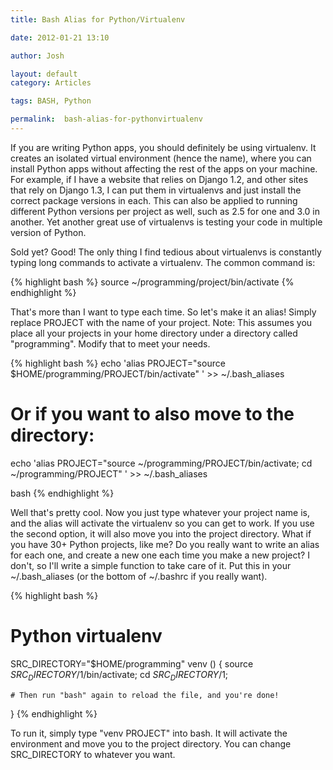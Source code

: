 ```yaml
---
title: Bash Alias for Python/Virtualenv

date: 2012-01-21 13:10

author: Josh

layout: default
category: Articles

tags: BASH, Python

permalink:  bash-alias-for-pythonvirtualenv
---
```

If you are writing Python apps, you should definitely be using
virtualenv. It creates an isolated virtual environment (hence the name),
where you can install Python apps without affecting the rest of the apps
on your machine. For example, if I have a website that relies on Django
1.2, and other sites that rely on Django 1.3, I can put them in
virtualenvs and just install the correct package versions in each. This
can also be applied to running different Python versions per project as
well, such as 2.5 for one and 3.0 in another. Yet another great use of
virtualenvs is testing your code in multiple version of Python.

Sold yet? Good! The only thing I find tedious about virtualenvs is
constantly typing long commands to activate a virtualenv. The common
command is:

{% highlight bash %}
source ~/programming/project/bin/activate
{% endhighlight %}

That's more than I want to type each time. So let's make it an alias!
Simply replace PROJECT with the name of your project. Note: This assumes
you place all your projects in your home directory under a directory
called "programming". Modify that to meet your needs.

{% highlight bash %}
echo 'alias PROJECT="source $HOME/programming/PROJECT/bin/activate" ' >> ~/.bash_aliases

# Or if you want to also move to the directory:
echo 'alias PROJECT="source ~/programming/PROJECT/bin/activate; cd ~/programming/PROJECT" ' >> ~/.bash_aliases

bash
{% endhighlight %}

Well that's pretty cool. Now you just type whatever your project name
is, and the alias will activate the virtualenv so you can get to work.
If you use the second option, it will also move you into the project
directory. What if you have 30+ Python projects, like me? Do you really
want to write an alias for each one, and create a new one each time you
make a new project? I don't, so I'll write a simple function to take
care of it. Put this in your \~/.bash_aliases (or the bottom of
\~/.bashrc if you really want).

{% highlight bash %}
# Python virtualenv
SRC_DIRECTORY="$HOME/programming"
venv () {
    source $SRC_DIRECTORY/$1/bin/activate;
    cd $SRC_DIRECTORY/$1;

    # Then run "bash" again to reload the file, and you're done!
}
{% endhighlight %}

To run it, simply type "venv PROJECT" into bash. It will activate the
environment and move you to the project directory. You can change
SRC_DIRECTORY to whatever you want.
